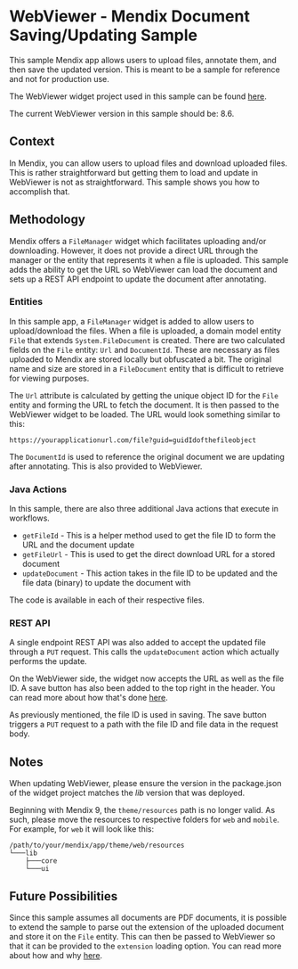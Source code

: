 # WebViewer - Mendix Document Saving/Updating Sample

This sample Mendix app allows users to upload files, annotate them, and then save the updated version. This is meant to be a sample for reference and not for production use.

The WebViewer widget project used in this sample can be found [here](https://github.com/PDFTron/webviewer-mendix-sample).

The current WebViewer version in this sample should be: 8.6.

## Context

In Mendix, you can allow users to upload files and download uploaded files. This is rather straightforward but getting them to load and update in WebViewer is not as straightforward. This sample shows you how to accomplish that.

## Methodology

Mendix offers a `FileManager` widget which facilitates uploading and/or downloading. However, it does not provide a direct URL through the manager or the entity that represents it when a file is uploaded. This sample adds the ability to get the URL so WebViewer can load the document and sets up a REST API endpoint to update the document after annotating.

### Entities

In this sample app, a `FileManager` widget is added to allow users to upload/download the files. When a file is uploaded, a domain model entity `File` that extends `System.FileDocument` is created. There are two calculated fields on the `File` entity: `Url` and `DocumentId`. These are necessary as files uploaded to Mendix are stored locally but obfuscated a bit. The original name and size are stored in a `FileDocument` entity that is difficult to retrieve for viewing purposes.

The `Url` attribute is calculated by getting the unique object ID for the `File` entity and forming the URL to fetch the document. It is then passed to the WebViewer widget to be loaded. The URL would look something similar to this:

```
https://yourapplicationurl.com/file?guid=guidIdofthefileobject
```

The `DocumentId` is used to reference the original document we are updating after annotating. This is also provided to WebViewer.

### Java Actions

In this sample, there are also three additional Java actions that execute in workflows.

- `getFileId` - This is a helper method used to get the file ID to form the URL and the document update
- `getFileUrl` - This is used to get the direct download URL for a stored document
- `updateDocument` - This action takes in the file ID to be updated and the file data (binary) to update the document with

The code is available in each of their respective files.

### REST API

A single endpoint REST API was also added to accept the updated file through a `PUT` request. This calls the `updateDocument` action which actually performs the update.

On the WebViewer side, the widget now accepts the URL as well as the file ID. A save button has also been added to the top right in the header. You can read more about how that's done [here](https://www.pdftron.com/documentation/web/guides/customizing-header/#adding-a-custom-save-button).

As previously mentioned, the file ID is used in saving. The save button triggers a `PUT` request to a path with the file ID and file data in the request body.

## Notes

When updating WebViewer, please ensure the version in the package.json of the widget project matches the *lib* version that was deployed.

Beginning with Mendix 9, the `theme/resources` path is no longer valid. As such, please move the resources to respective folders for `web` and `mobile`. For example, for `web` it will look like this:
```
/path/to/your/mendix/app/theme/web/resources
└───lib
    ├───core
    └───ui
```

## Future Possibilities

Since this sample assumes all documents are PDF documents, it is possible to extend the sample to parse out the extension of the uploaded document and store it on the `File` entity. This can then be passed to WebViewer so that it can be provided to the `extension` loading option. You can read more about how and why [here](https://www.pdftron.com/documentation/web/guides/basics/open/url/#the-extension-option).
